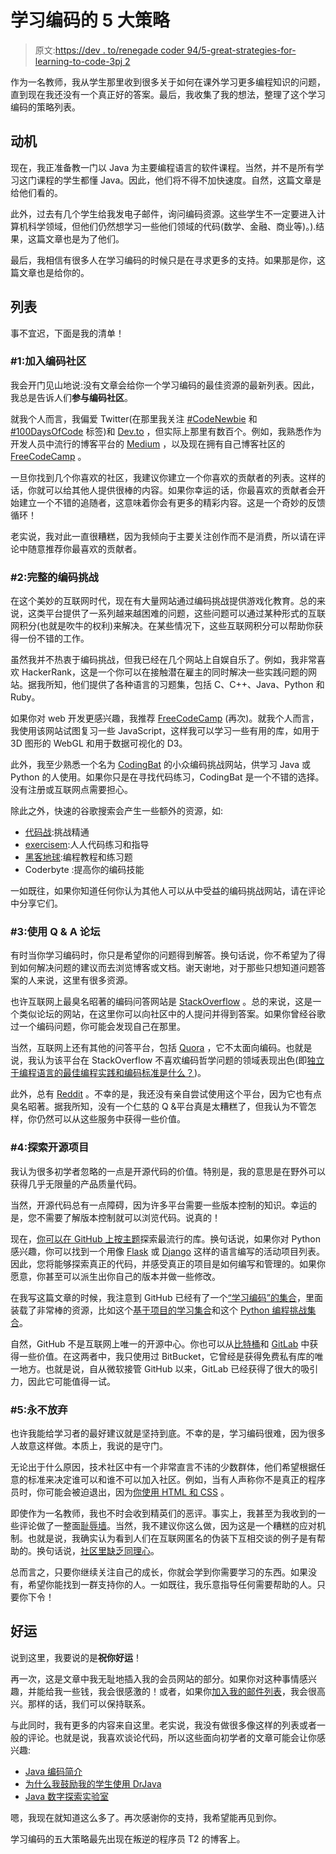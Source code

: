 # 学习编码的 5 大策略

> 原文:[https://dev . to/renegade coder 94/5-great-strategies-for-learning-to-code-3pj 2](https://dev.to/renegadecoder94/5-great-strategies-for-learning-to-code-3pj2)

作为一名教师，我从学生那里收到很多关于如何在课外学习更多编程知识的问题，直到现在我还没有一个真正好的答案。最后，我收集了我的想法，整理了这个学习编码的策略列表。

## [](#motivation)动机

现在，我正准备教一门以 Java 为主要编程语言的软件课程。当然，并不是所有学习这门课程的学生都懂 Java。因此，他们将不得不加快速度。自然，这篇文章是给他们看的。

此外，过去有几个学生给我发电子邮件，询问编码资源。这些学生不一定要进入计算机科学领域，但他们仍然想学习一些他们领域的代码(数学、金融、商业等)。).结果，这篇文章也是为了他们。

最后，我相信有很多人在学习编码的时候只是在寻求更多的支持。如果那是你，这篇文章也是给你的。

## [](#the-list)列表

事不宜迟，下面是我的清单！

### [](#1-join-coding-communities)#1:加入编码社区

我会开门见山地说:没有文章会给你一个学习编码的最佳资源的最新列表。因此，我总是告诉人们**参与编码社区**。

就我个人而言，我偏爱 Twitter(在那里我关注 [#CodeNewbie](https://twitter.com/search?q=%23codenewbie&src=typeahead_click) 和 [#100DaysOfCode](https://twitter.com/search?q=%23100DaysOfCode&src=typeahead_click) 标签)和 [Dev.to](https://dev.to/) ，但实际上那里有数百个。例如，我熟悉作为开发人员中流行的博客平台的 [Medium](https://medium.com/) ，以及现在拥有自己博客社区的 [FreeCodeCamp](https://www.freecodecamp.org/) 。

一旦你找到几个你喜欢的社区，我建议你建立一个你喜欢的贡献者的列表。这样的话，你就可以给其他人提供很棒的内容。如果你幸运的话，你最喜欢的贡献者会开始建立一个不错的追随者，这意味着你会有更多的精彩内容。这是一个奇妙的反馈循环！

老实说，我对此一直很糟糕，因为我倾向于主要关注创作而不是消费，所以请在评论中随意推荐你最喜欢的贡献者。

### [](#2-complete-coding-challenges)#2:完整的编码挑战

在这个美妙的互联网时代，现在有大量网站通过编码挑战提供游戏化教育。总的来说，这类平台提供了一系列越来越困难的问题，这些问题可以通过某种形式的互联网积分(也就是吹牛的权利)来解决。在某些情况下，这些互联网积分可以帮助你获得一份不错的工作。

虽然我并不热衷于编码挑战，但我已经在几个网站上自娱自乐了。例如，我非常喜欢 HackerRank，这是一个你可以在接触潜在雇主的同时解决一些实践问题的网站。据我所知，他们提供了各种语言的习题集，包括 C、C++、Java、Python 和 Ruby。

如果你对 web 开发更感兴趣，我推荐 [FreeCodeCamp](https://www.freecodecamp.org/) (再次)。就我个人而言，我使用该网站试图复习一些 JavaScript，这样我可以学习一些有用的库，如用于 3D 图形的 WebGL 和用于数据可视化的 D3。

此外，我至少熟悉一个名为 [CodingBat](https://codingbat.com/java) 的小众编码挑战网站，供学习 Java 或 Python 的人使用。如果你只是在寻找代码练习，CodingBat 是一个不错的选择。没有注册或互联网点需要担心。

除此之外，快速的谷歌搜索会产生一些额外的资源，如:

*   [代码战](https://www.codewars.com/):挑战精通
*   [exercisem](https://exercism.io/):人人代码练习和指导
*   [黑客地球](https://www.hackerearth.com/practice/):编程教程和练习题
*   Coderbyte :提高你的编码技能

一如既往，如果你知道任何你认为其他人可以从中受益的编码挑战网站，请在评论中分享它们。

### [](#3-use-qampa-forums)#3:使用 Q & A 论坛

有时当你学习编码时，你只是希望你的问题得到解答。换句话说，你不希望为了得到如何解决问题的建议而去浏览博客或文档。谢天谢地，对于那些只想知道问题答案的人来说，这里有很多资源。

也许互联网上最臭名昭著的编码问答网站是 [StackOverflow](https://stackoverflow.com/) 。总的来说，这是一个类似论坛的网站，在这里你可以向社区中的人提问并得到答案。如果你曾经谷歌过一个编码问题，你可能会发现自己在那里。

当然，互联网上还有其他的问答平台，包括 [Quora](https://www.quora.com/) ，它不太面向编码。也就是说，我认为该平台在 StackOverflow 不喜欢编码哲学问题的领域表现出色(即[独立于编程语言的最佳编程实践和编码标准是什么？](https://www.quora.com/What-are-the-best-programming-practices-and-coding-standards-independent-of-programming-languages))。

此外，总有 [Reddit](https://www.reddit.com/) 。不幸的是，我还没有亲自尝试使用这个平台，因为它也有点臭名昭著。据我所知，没有一个仁慈的 Q &平台真是太糟糕了，但我认为不管怎样，你仍然可以从这些服务中获得一些价值。

### [](#4-explore-opensource-projects)#4:探索开源项目

我认为很多初学者忽略的一点是开源代码的价值。特别是，我的意思是在野外可以获得几乎无限量的产品质量代码。

当然，开源代码总有一点障碍，因为许多平台需要一些版本控制的知识。幸运的是，您不需要了解版本控制就可以浏览代码。说真的！

现在，[你可以在 GitHub 上按主题](https://github.com/topics)探索最流行的库。换句话说，如果你对 Python 感兴趣，你可以找到一个用像 [Flask](https://github.com/pallets/flask) 或 [Django](https://github.com/django/django) 这样的语言编写的活动项目列表。因此，您将能够探索真正的代码，并感受真正的项目是如何编写和管理的。如果你愿意，你甚至可以派生出你自己的版本并做一些修改。

在我写这篇文章的时候，我注意到 GitHub 已经有了一个[“学习编码”的集合](https://github.com/collections/learn-to-code)，里面装载了非常棒的资源，比如这个[基于项目的学习集合](https://github.com/tuvtran/project-based-learning)和这个 [Python 编程挑战集合](https://github.com/zhiwehu/Python-programming-exercises)。

自然，GitHub 不是互联网上唯一的开源中心。你也可以从[比特桶](https://bitbucket.org/)和 [GitLab](https://about.gitlab.com/) 中获得一些价值。在这两者中，我只使用过 BitBucket，它曾经是获得免费私有库的唯一地方。也就是说，自从微软接管 GitHub 以来，GitLab 已经获得了很大的吸引力，因此它可能值得一试。

### [](#5-never-give-up)#5:永不放弃

也许我能给学习者的最好建议就是坚持到底。不幸的是，学习编码很难，因为很多人故意这样做。本质上，我说的是守门。

无论出于什么原因，技术社区中有一个非常直言不讳的少数群体，他们希望根据任意的标准来决定谁可以和谁不可以加入社区。例如，当有人声称你不是真正的程序员时，你可能会被迫退出，因为[你使用 HTML 和 CSS](https://therenegadecoder.com/code/what-is-a-programming-language/) 。

即使作为一名教师，我也不时会收到精英们的恶评。事实上，我甚至为我收到的一些评论做了一整面[耻辱墙](https://therenegadecoder.com/about/wall-of-shame/)。当然，我不建议你这么做，因为这是一个糟糕的应对机制。也就是说，我确实认为看到人们在互联网匿名的伪装下互相交谈的例子是有帮助的。换句话说，[社区里缺乏同理心](https://medium.com/compassionate-coding/what-does-compassion-have-to-do-with-coding-f65b6922a6ff)。

总而言之，只要你继续关注自己的成长，你就会学到你需要学习的东西。如果没有，希望你能找到一群支持你的人。一如既往，我乐意指导任何需要帮助的人。只要你下令！

## [](#best-of-luck)好运

说到这里，我要说的是**祝你好运**！

再一次，这是文章中我无耻地插入我的会员网站的部分。如果你对这种事情感兴趣，并能给我一些钱，我会很感激的！或者，如果你[加入我的邮件列表](https://newsletter.therenegadecoder.com/)，我会很高兴。那样的话，我们可以保持联系。

与此同时，我有更多的内容来自这里。老实说，我没有做很多像这样的列表或者一般的评论。也就是说，我喜欢谈论代码，所以这些面向初学者的文章可能会让你感兴趣:

*   [Java 编码简介](https://therenegadecoder.com/code/introduction-to-coding-in-java/)
*   [为什么我鼓励我的学生使用 DrJava](https://therenegadecoder.com/teach/why-i-urge-my-students-to-use-drjava/)
*   [Java 数字探索实验室](https://therenegadecoder.com/teach/java-number-exploration-lab/)

嗯，我现在就知道这么多了。再次感谢你的支持，我希望能再见到你。

学习编码的五大策略最先出现在叛逆的程序员 T2 的博客上。
